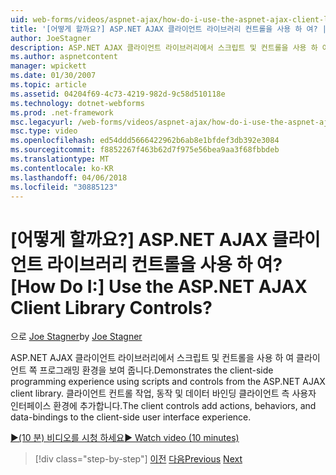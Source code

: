 ```yaml
---
uid: web-forms/videos/aspnet-ajax/how-do-i-use-the-aspnet-ajax-client-library-controls
title: '[어떻게 할까요?] ASP.NET AJAX 클라이언트 라이브러리 컨트롤을 사용 하 여? | Microsoft 문서'
author: JoeStagner
description: ASP.NET AJAX 클라이언트 라이브러리에서 스크립트 및 컨트롤을 사용 하 여 클라이언트 쪽 프로그래밍 환경을 보여 줍니다. 클라이언트 컨트롤 동작을 behavio 추가...
ms.author: aspnetcontent
manager: wpickett
ms.date: 01/30/2007
ms.topic: article
ms.assetid: 04204f69-4c73-4219-982d-9c58d510118e
ms.technology: dotnet-webforms
ms.prod: .net-framework
msc.legacyurl: /web-forms/videos/aspnet-ajax/how-do-i-use-the-aspnet-ajax-client-library-controls
msc.type: video
ms.openlocfilehash: ed54ddd5666422962b6ab8e1bfdef3db392e3084
ms.sourcegitcommit: f8852267f463b62d7f975e56bea9aa3f68fbbdeb
ms.translationtype: MT
ms.contentlocale: ko-KR
ms.lasthandoff: 04/06/2018
ms.locfileid: "30885123"
---
```

<a name="how-do-i-use-the-aspnet-ajax-client-library-controls"></a><span data-ttu-id="e77b6-105">[어떻게 할까요?] ASP.NET AJAX 클라이언트 라이브러리 컨트롤을 사용 하 여?</span><span class="sxs-lookup"><span data-stu-id="e77b6-105">[How Do I:] Use the ASP.NET AJAX Client Library Controls?</span></span>
====================
<span data-ttu-id="e77b6-106">으로 [Joe Stagner](https://github.com/JoeStagner)</span><span class="sxs-lookup"><span data-stu-id="e77b6-106">by [Joe Stagner](https://github.com/JoeStagner)</span></span>

<span data-ttu-id="e77b6-107">ASP.NET AJAX 클라이언트 라이브러리에서 스크립트 및 컨트롤을 사용 하 여 클라이언트 쪽 프로그래밍 환경을 보여 줍니다.</span><span class="sxs-lookup"><span data-stu-id="e77b6-107">Demonstrates the client-side programming experience using scripts and controls from the ASP.NET AJAX client library.</span></span> <span data-ttu-id="e77b6-108">클라이언트 컨트롤 작업, 동작 및 데이터 바인딩 클라이언트 측 사용자 인터페이스 환경에 추가합니다.</span><span class="sxs-lookup"><span data-stu-id="e77b6-108">The client controls add actions, behaviors, and data-bindings to the client-side user interface experience.</span></span>

[<span data-ttu-id="e77b6-109">&#9654;(10 분) 비디오를 시청 하세요</span><span class="sxs-lookup"><span data-stu-id="e77b6-109">&#9654; Watch video (10 minutes)</span></span>](https://channel9.msdn.com/Blogs/ASP-NET-Site-Videos/how-do-i-use-the-aspnet-ajax-client-library-controls)

> [!div class="step-by-step"]
> <span data-ttu-id="e77b6-110">[이전](how-do-i-aspnet-ajax-enable-an-existing-web-service.md)
> [다음](how-do-i-use-an-aspnet-ajax-scriptmanagerproxy.md)</span><span class="sxs-lookup"><span data-stu-id="e77b6-110">[Previous](how-do-i-aspnet-ajax-enable-an-existing-web-service.md)
[Next](how-do-i-use-an-aspnet-ajax-scriptmanagerproxy.md)</span></span>
